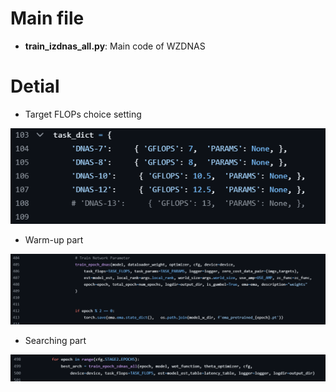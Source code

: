 # Main file
 - **train_izdnas_all.py**: Main code of WZDNAS

# Detial
 - Target FLOPs choice setting

 ![flops](./doc/main_target_setting.png)
 - Warm-up part

 ![warm-up](./doc/main_warmUP.png)
 - Searching part
 
 ![search](./doc/main_search.png)